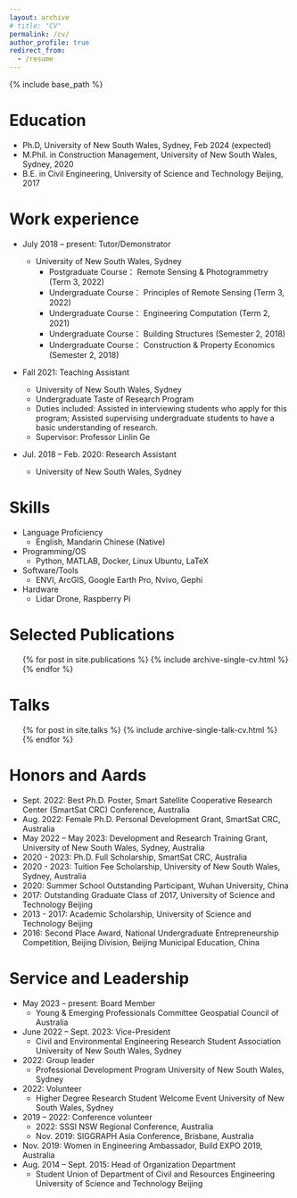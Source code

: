 ```yaml
---
layout: archive
# title: "CV"
permalink: /cv/
author_profile: true
redirect_from:
  - /resume
---
```


{% include base_path %}

Education
======
* Ph.D, University of New South Wales, Sydney, Feb 2024 (expected)
* M.Phil. in Construction Management, University of New South Wales, Sydney, 2020
* B.E. in Civil Engineering, University of Science and Technology Beijing, 2017

Work experience
======
* July 2018 – present: Tutor/Demonstrator
  * University of New South Wales, Sydney
    * Postgraduate Course： Remote Sensing & Photogrammetry (Term 3, 2022)
    * Undergraduate Course： Principles of Remote Sensing (Term 3, 2022)
    * Undergraduate Course： Engineering Computation (Term 2, 2021)
    * Undergraduate Course： Building Structures (Semester 2, 2018)
    * Undergraduate Course： Construction & Property Economics (Semester 2, 2018)

* Fall 2021: Teaching Assistant
  * University of New South Wales, Sydney
  * Undergraduate Taste of Research Program
  * Duties included: Assisted in interviewing students who apply for this program; Assisted supervising undergraduate students to have a basic understanding of research.
  * Supervisor: Professor Linlin Ge

* Jul. 2018 – Feb. 2020: Research Assistant
  * University of New South Wales, Sydney
  
Skills
======
* Language Proficiency
  * English, Mandarin Chinese (Native)
* Programming/OS
  * Python, MATLAB, Docker, Linux Ubuntu, LaTeX
* Software/Tools
  * ENVI, ArcGIS, Google Earth Pro, Nvivo, Gephi
* Hardware
  * Lidar Drone, Raspberry Pi

Selected Publications
======
  <ul>{% for post in site.publications %}
    {% include archive-single-cv.html %}
  {% endfor %}</ul>
  
Talks
======
  <ul>{% for post in site.talks %}
    {% include archive-single-talk-cv.html %}
  {% endfor %}</ul>

Honors and Aards
======
* Sept. 2022: Best Ph.D. Poster, Smart Satellite Cooperative Research Center (SmartSat CRC) Conference, Australia
* Aug. 2022: Female Ph.D. Personal Development Grant, SmartSat CRC, Australia
* May 2022 – May 2023: Development and Research Training Grant, University of New South Wales, Sydney, Australia
* 2020 - 2023: Ph.D. Full Scholarship, SmartSat CRC, Australia
* 2020 - 2023: Tuition Fee Scholarship, University of New South Wales, Sydney, Australia
* 2020: Summer School Outstanding Participant, Wuhan University, China
* 2017: Outstanding Graduate Class of 2017, University of Science and Technology Beijing
* 2013 - 2017: Academic Scholarship, University of Science and Technology Beijing
* 2016: Second Place Award, National Undergraduate Entrepreneurship Competition, Beijing Division, Beijing Municipal Education, China

Service and Leadership
======
* May 2023 – present: Board Member
  * Young & Emerging Professionals Committee
    Geospatial Council of Australia
* June 2022 – Sept. 2023: Vice-President
  * Civil and Environmental Engineering Research Student Association
    University of New South Wales, Sydney
* 2022: Group leader
  * Professional Development Program
    University of New South Wales, Sydney
* 2022: Volunteer
  * Higher Degree Research Student Welcome Event
    University of New South Wales, Sydney
* 2019 – 2022: Conference volunteer
  * 2022: SSSI NSW Regional Conference, Australia
  * Nov. 2019: SIGGRAPH Asia Conference, Brisbane, Australia
* Nov. 2019: Women in Engineering Ambassador, Build EXPO 2019, Australia
* Aug. 2014 – Sept. 2015: Head of Organization Department
  * Student Union of Department of Civil and Resources Engineering
    University of Science and Technology Beijing
